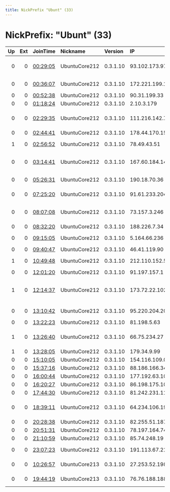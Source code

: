 ```yaml
---
title: NickPrefix "Ubunt" (33)
---
```


# NickPrefix: "Ubunt" (33)

|   Up |   Ext | JoinTime                                                                                            | Nickname      | Version   | IP              | AS                                       | CC   |   ORp |   Dirp | OS    | Contact   |   eFamMembers |
|-----:|------:|:----------------------------------------------------------------------------------------------------|:--------------|:----------|:----------------|:-----------------------------------------|:-----|------:|-------:|:------|:----------|--------------:|
|    0 |     0 | [00:29:05](https://metrics.torproject.org/rs.html#details/51C648E9EC2080AFA86EEA132FDDDDC872E0CCCE) | UbuntuCore212 | 0.3.1.10  | 93.102.173.97   | Nos Comunicacoes, S.A.                   | pt   | 41194 |      0 | Linux | None      |             1 |
|    0 |     0 | [00:36:07](https://metrics.torproject.org/rs.html#details/91896C37D52103F4468601609C56C6365FAF2726) | UbuntuCore212 | 0.3.1.10  | 172.221.199.147 | Charter Communications                   | us   | 35387 |      0 | Linux | None      |             1 |
|    0 |     0 | [00:52:38](https://metrics.torproject.org/rs.html#details/EEC5A56392C805F15F1A06517AF1081D593631BF) | UbuntuCore212 | 0.3.1.10  | 90.31.199.33    | Orange                                   | mq   | 38751 |      0 | Linux | None      |             1 |
|    0 |     0 | [01:18:24](https://metrics.torproject.org/rs.html#details/071669FFE46B3DC5DDFBD41220A77A038B9E653D) | UbuntuCore212 | 0.3.1.10  | 2.10.3.179      | Orange                                   | fr   | 44929 |      0 | Linux | None      |             1 |
|    0 |     0 | [02:29:35](https://metrics.torproject.org/rs.html#details/E8D26996F736CFEB77AAE2D2992221F59A134996) | UbuntuCore212 | 0.3.1.10  | 111.216.142.78  | So-net Entertainment Corporation         | jp   | 34711 |      0 | Linux | None      |             1 |
|    0 |     0 | [02:44:41](https://metrics.torproject.org/rs.html#details/49F09DD177AFB430F1F1CBDC6E30E03ED3EC874A) | UbuntuCore212 | 0.3.1.10  | 178.44.170.154  | Rostelecom                               | ru   | 42717 |      0 | Linux | None      |             1 |
|    1 |     0 | [02:56:52](https://metrics.torproject.org/rs.html#details/70DFC3328A68397F2097EF8898BE9B2C062AC08E) | UbuntuCore212 | 0.3.1.10  | 78.49.43.51     | Telefonica Germany                       | de   | 36327 |      0 | Linux | None      |             1 |
|    0 |     0 | [03:14:41](https://metrics.torproject.org/rs.html#details/D6C21E9AADA695848C27464B5B4AD14477F12CB4) | UbuntuCore212 | 0.3.1.10  | 167.60.184.145  | Administracion Nacional de Telecomunicac | uy   | 46639 |      0 | Linux | None      |             1 |
|    0 |     0 | [05:26:31](https://metrics.torproject.org/rs.html#details/296A78551D6770AEC144A9DFCE3780F09F9EDBC7) | UbuntuCore212 | 0.3.1.10  | 190.18.70.36    | CABLEVISION S.A.                         | ar   | 42437 |      0 | Linux | None      |             1 |
|    0 |     0 | [07:25:20](https://metrics.torproject.org/rs.html#details/FE18C3BF2A84E6C63818752C19A501F46677775F) | UbuntuCore212 | 0.3.1.10  | 91.61.233.204   | Deutsche Telekom AG                      | de   | 34460 |      0 | Linux | None      |             1 |
|    0 |     0 | [08:07:08](https://metrics.torproject.org/rs.html#details/9568466F3D14C7E21AE4B632062FBE7D2417D7F7) | UbuntuCore212 | 0.3.1.10  | 73.157.3.246    | Comcast Cable Communications, LLC        | us   | 42481 |      0 | Linux | None      |             1 |
|    0 |     0 | [08:32:20](https://metrics.torproject.org/rs.html#details/B629945A555EC209DE7272D967C5AF82172EFCE7) | UbuntuCore212 | 0.3.1.10  | 188.226.7.34    | LLC KomTehCentr                          | ru   | 33259 |      0 | Linux | None      |             1 |
|    0 |     0 | [09:15:05](https://metrics.torproject.org/rs.html#details/B8CBC5E81063BAB0871A8DC4BAB3BBBFA1880EC7) | UbuntuCore212 | 0.3.1.10  | 5.164.66.236    | JSC ER-Telecom Holding                   | ru   | 39659 |      0 | Linux | None      |             1 |
|    0 |     0 | [09:40:47](https://metrics.torproject.org/rs.html#details/D38B0AD0FBA682BF9043E63E33BDDB622177C6C5) | UbuntuCore212 | 0.3.1.10  | 46.41.119.90    | Rostelecom                               | ru   | 44411 |      0 | Linux | None      |             1 |
|    1 |     0 | [10:49:48](https://metrics.torproject.org/rs.html#details/6C43A372BF2B62A6EF6C5E9209B40759A458CC28) | UbuntuCore212 | 0.3.1.10  | 212.110.152.51  | United Telecom LLC                       | ua   | 34873 |      0 | Linux | None      |             1 |
|    0 |     0 | [12:01:20](https://metrics.torproject.org/rs.html#details/7E62B51ABBA22B866BA06FDE01DD13B011E8B20E) | UbuntuCore212 | 0.3.1.10  | 91.197.157.1    | Okno-TV Ltd.                             | ru   | 39559 |      0 | Linux | None      |             1 |
|    1 |     0 | [12:14:37](https://metrics.torproject.org/rs.html#details/8EE44141167422FF7F38ED8EEF51071A3E60183C) | UbuntuCore212 | 0.3.1.10  | 173.72.22.102   | MCI Communications Services, Inc. d/b/a  | us   | 44551 |      0 | Linux | None      |             1 |
|    0 |     0 | [13:10:42](https://metrics.torproject.org/rs.html#details/606F3D5A6DA4883E60CB9B19C13C45B070B03B7C) | UbuntuCore212 | 0.3.1.10  | 95.220.204.206  | Net By Net Holding LLC                   | ru   | 42597 |      0 | Linux | None      |             1 |
|    0 |     0 | [13:22:23](https://metrics.torproject.org/rs.html#details/EDD4C2690267F0E9C67D8776B79F19A7C7830497) | UbuntuCore212 | 0.3.1.10  | 81.198.5.63     | SIA Lattelecom                           | lv   | 39073 |      0 | Linux | None      |             1 |
|    1 |     0 | [13:26:40](https://metrics.torproject.org/rs.html#details/D2F5DA20F7DF7C8EF1AEADDC11896306180DE034) | UbuntuCore212 | 0.3.1.10  | 66.75.234.27    | Time Warner Cable Internet LLC           | us   | 33273 |      0 | Linux | None      |             1 |
|    1 |     0 | [13:28:05](https://metrics.torproject.org/rs.html#details/E7277B4F96CE63184DE32B75C2FBD4C0A42C3F27) | UbuntuCore212 | 0.3.1.10  | 179.34.9.99     | Tim Celular S.A.                         | br   | 33619 |      0 | Linux | None      |             1 |
|    0 |     0 | [15:10:05](https://metrics.torproject.org/rs.html#details/7E21EAA776EAA2F461138E1FE0072E55E5AC7BF8) | UbuntuCore212 | 0.3.1.10  | 154.116.109.0   | Gabon-Telecom                            | ga   | 41875 |      0 | Linux | None      |             1 |
|    0 |     0 | [15:37:16](https://metrics.torproject.org/rs.html#details/45360D4D10B0A1DF78E60C61AC22EF86433152A4) | UbuntuCore212 | 0.3.1.10  | 88.186.166.34   | Free SAS                                 | fr   | 35755 |      0 | Linux | None      |             1 |
|    0 |     0 | [16:00:44](https://metrics.torproject.org/rs.html#details/F3AEFE0FF4351FBB651293938742518780E5A0F9) | UbuntuCore212 | 0.3.1.10  | 177.192.63.107  | CLARO S.A.                               | br   | 41067 |      0 | Linux | None      |             1 |
|    0 |     0 | [16:20:27](https://metrics.torproject.org/rs.html#details/6FBDC64B0CBE035957BD36798795A847034DDA25) | UbuntuCore212 | 0.3.1.10  | 86.198.175.10   | Orange                                   | fr   | 33121 |      0 | Linux | None      |             1 |
|    0 |     0 | [17:44:30](https://metrics.torproject.org/rs.html#details/E58BE8A6859F51FA2932F55C5C4719301CAE7727) | UbuntuCore212 | 0.3.1.10  | 81.242.231.115  | Proximus NV                              | be   | 40975 |      0 | Linux | None      |             1 |
|    0 |     0 | [18:39:11](https://metrics.torproject.org/rs.html#details/3906548F11296FE1340F9BB330F04D8FCF0DCF4A) | UbuntuCore212 | 0.3.1.10  | 64.234.106.199  | NORTHLAND CABLE TELEVISION INC.          | us   | 43545 |      0 | Linux | None      |             1 |
|    0 |     0 | [20:28:38](https://metrics.torproject.org/rs.html#details/6D51A1F47584A6E4BE2FD35842EACA39A5EF8408) | UbuntuCore212 | 0.3.1.10  | 82.255.51.187   | Free SAS                                 | fr   | 39952 |      0 | Linux | None      |             1 |
|    0 |     0 | [20:51:31](https://metrics.torproject.org/rs.html#details/9BD403A5A410DC796A1888721B42363803EF67B7) | UbuntuCore212 | 0.3.1.10  | 78.197.164.74   | Free SAS                                 | fr   | 37457 |      0 | Linux | None      |             1 |
|    0 |     0 | [21:10:59](https://metrics.torproject.org/rs.html#details/828553ECF7A29773AE33D8A695BA2ADD0C2B1654) | UbuntuCore212 | 0.3.1.10  | 85.74.248.19    | OTEnet S.A.                              | gr   | 41479 |      0 | Linux | None      |             1 |
|    0 |     0 | [23:07:23](https://metrics.torproject.org/rs.html#details/F241ABACFAD9C78235E64CF017C03BA11402EE1F) | UbuntuCore212 | 0.3.1.10  | 191.113.67.217  | TELEFu00D3NICA CHILE S.A.                | cl   | 34381 |      0 | Linux | None      |             1 |
|    0 |     0 | [10:26:57](https://metrics.torproject.org/rs.html#details/6F25E3947B4B5742625307A393F271F7EE8D1656) | UbuntuCore213 | 0.3.1.10  | 27.253.52.198   | Microplex PTY LTD                        | au   | 37767 |      0 | Linux | None      |             1 |
|    0 |     0 | [19:44:19](https://metrics.torproject.org/rs.html#details/6F9C3B7FDAD5ECA3FFF381BF02D0958DA26FE627) | UbuntuCore213 | 0.3.1.10  | 76.76.188.188   | Cable &amp; Wireless Dominica            | lc   | 42055 |      0 | Linux | None      |             1 |
